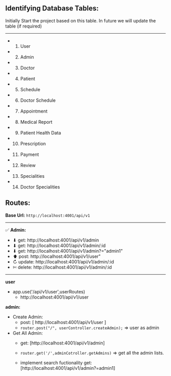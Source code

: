 ## Identifying Database Tables:
Initially Start the project based on this table. In future we will update the table  (if required)

---
- 1. User
- 2. Admin
- 3. Doctor
- 4. Patient
- 5. Schedule 
- 6. Doctor Schedule
- 7. Appointment
- 8. Medical Report
- 9. Patient Health Data
- 10. Prescription
- 11. Payment
- 12. Review
- 13. Specialities
- 14. Doctor Specialities



## Routes:

**Base Url:** `http://localhost:4001/api/v1`

---

✅ **Admin:**

- ⬇ get: http://localhost:4001/api/v1/admin 
- ⬇ get: http://localhost:4001/api/v1/admin/:id
- ⬇ get: http://localhost:4001/api/v1/admin?="admin1"
- ⬆ post: http://localhost:4001/api/v1/user"
- ↻ update: http://localhost:4001/api/v1/admin/:id
- ✄ delete: http://localhost:4001/api/v1/admin/:id

---
**user**
- app.use('/api/v1/user',userRoutes)
    - http://localhost:4001/api/v1/user

**admin:**
- Create Admin: 
    - post: [ http://localhost:4001/api/v1/user ]
    -   `router.post("/", userController.createAdmin);` => user as admin 
- Get All Admin: 
    - get: [http://localhost:4001/api/v1/admin]

    - `router.get('/',adminCotroller.getAdmins)` => get all the admin lists.
    - implement search fuctionality get: [http://localhost:4001/api/v1/admin?=admin1]